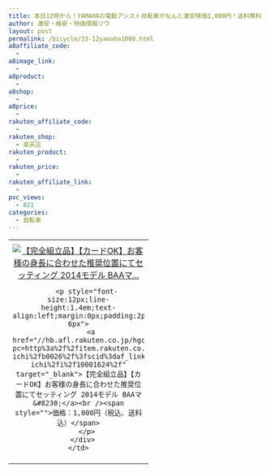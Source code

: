 ```yaml
---
title: 本日12時から！YAMAHAの電動アシスト自転車がなんと激安特価1,000円！送料無料！
author: 激安・格安・特価情報ツウ
layout: post
permalink: /bicycle/33-12yamaha1000.html
a8affiliate_code:
  -
a8image_link:
  -
a8product:
  -
a8shop:
  -
a8price:
  -
rakuten_affiliate_code:
  -
rakuten_shop:
  - 楽天店
rakuten_product:
  -
rakuten_price:
  -
rakuten_affiliate_link:
  -
pvc_views:
  - 821
categories:
  - 自転車
---
```

<table border="0" cellpadding="0" cellspacing="0">
  <tr>
    <td valign="top">
      <div style="border:1px none;margin:0px;padding:6px 0px;width:260px;text-align:center;float:left">
        <a href="//hb.afl.rakuten.co.jp/hgc/13bea512.c7a5cc90.13bea513.3e4ac6c7/?pc=http%3a%2f%2fitem.rakuten.co.jp%2fspo-ichi%2fb0026%2f%3fscid%3daf_link_tbl&m=http%3a%2f%2fm.rakuten.co.jp%2fspo-ichi%2fi%2f10001624%2f" target="_blank"><img src="//hbb.afl.rakuten.co.jp/hgb/?pc=http%3a%2f%2fthumbnail.image.rakuten.co.jp%2f%400_mall%2fspo-ichi%2fcabinet%2fbike2%2fb0026_14mv1.jpg%3f_ex%3d240x240&m=http%3a%2f%2fthumbnail.image.rakuten.co.jp%2f%400_mall%2fspo-ichi%2fcabinet%2fbike2%2fb0026_14mv1.jpg" alt="【完全組立品】【カードOK】お客様の身長に合わせた推奨位置にてセッティング 2014モデル BAAマ..." border="0" style="margin:0px;padding:0px" /></a>

        <p style="font-size:12px;line-height:1.4em;text-align:left;margin:0px;padding:2px 6px">
          <a href="//hb.afl.rakuten.co.jp/hgc/13bea512.c7a5cc90.13bea513.3e4ac6c7/?pc=http%3a%2f%2fitem.rakuten.co.jp%2fspo-ichi%2fb0026%2f%3fscid%3daf_link_tbl&m=http%3a%2f%2fm.rakuten.co.jp%2fspo-ichi%2fi%2f10001624%2f" target="_blank">【完全組立品】【カードOK】お客様の身長に合わせた推奨位置にてセッティング 2014モデル BAAマ&#8230;</a><br /><span style="">価格：1,000円（税込、送料込）</span>
        </p>
      </div>
    </td>
  </tr>
</table>